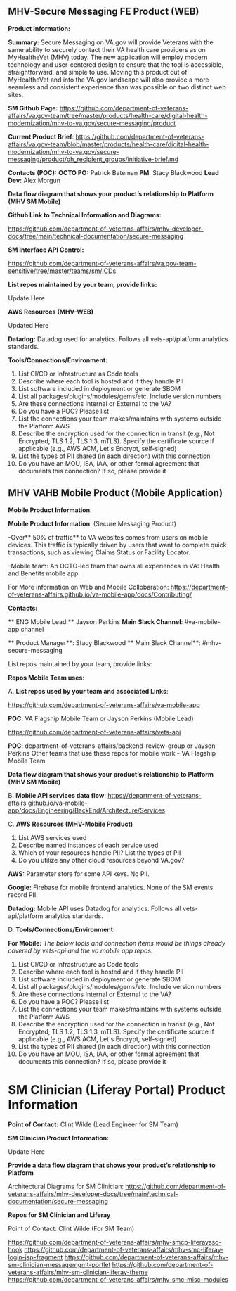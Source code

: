 ## MHV-Secure Messaging FE Product (WEB)

**Product Information:**

**Summary:**
Secure Messaging on VA.gov will provide Veterans with the same ability to securely contact their VA health care providers as on MyHealtheVet (MHV) today. The new application will employ modern technology and user-centered design to ensure that the tool is accessible, straightforward, and simple to use. Moving this product out of MyHealtheVet and into the VA.gov landscape will also provide a more seamless and consistent experience than was possible on two distinct web sites.

**SM Github Page:** https://github.com/department-of-veterans-affairs/va.gov-team/tree/master/products/health-care/digital-health-modernization/mhv-to-va.gov/secure-messaging/product

**Current Product Brief**: https://github.com/department-of-veterans-affairs/va.gov-team/blob/master/products/health-care/digital-health-modernization/mhv-to-va.gov/secure-messaging/product/oh_recipient_groups/initiative-brief.md

**Contacts (POC):**
**OCTO PO:** Patrick Bateman
**PM**: Stacy Blackwood
**Lead Dev:** Alex Morgun


**Data flow diagram that shows your product’s relationship to Platform (MHV SM Mobile)**


**Github Link to Technical Information and Diagrams:**

https://github.com/department-of-veterans-affairs/mhv-developer-docs/tree/main/technical-documentation/secure-messaging

**SM Interface API Control:**

https://github.com/department-of-veterans-affairs/va.gov-team-sensitive/tree/master/teams/sm/ICDs


**List repos maintained by your team, provide links:**

Update Here



 **AWS Resources (MHV-WEB)**

Updated Here



**Datadog:** Datadog used for analytics. Follows all vets-api/platform analytics standards.

 **Tools/Connections/Environment:**


1. List CI/CD or Infrastructure as Code tools
2. Describe where each tool is hosted and if they handle PII
3. List software included in deployment or generate SBOM
4. List all packages/plugins/modules/gems/etc. Include version numbers
5. Are these connections Internal or External to the VA?
6. Do you have a POC? Please list
7. List the connections your team makes/maintains with systems outside the Platform AWS
8. Describe the encryption used for the connection in transit (e.g., Not Encrypted, TLS 1.2, TLS 1.3, mTLS). Specify the certificate source if applicable (e.g., AWS ACM, Let's Encrypt, self-signed)
9. List the types of PII shared (in each direction) with this connection
10. Do you have an MOU, ISA, IAA, or other formal agreement that documents this connection? If so, please provide it





## MHV VAHB Mobile Product (Mobile Application)

**Mobile Product Information**: 

**Mobile Product Information**: (Secure Messaging Product)

-Over** 50% of traffic** to VA websites comes from users on mobile devices. This traffic is typically driven by users that want to complete quick transactions, such as viewing Claims Status or Facility Locator.

-Mobile team: An OCTO-led team that owns all experiences in VA: Health and Benefits mobile app.

For More information on Web and Mobile Collobaration: https://department-of-veterans-affairs.github.io/va-mobile-app/docs/Contributing/

**Contacts:**

** ENG Mobile Lead:** Jayson Perkins 
 **Main Slack Channel**: #va-mobile-app channel 

** Product Manager**: Stacy Blackwood
** Main Slack Channel**: #mhv-secure-messaging


List repos maintained by your team, provide links:

**Repos Mobile Team uses**:

A. **List repos used by your team and associated Links**:

https://github.com/department-of-veterans-affairs/va-mobile-app

**POC**: VA Flagship Mobile Team or Jayson Perkins (Mobile Lead)

https://github.com/department-of-veterans-affairs/vets-api

**POC**: department-of-veterans-affairs/backend-review-group or Jayson Perkins
Other teams that use these repos for mobile work - VA Flagship Mobile Team



**Data flow diagram that shows your product’s relationship to Platform (MHV SM Mobile)**

B. **Mobile API services data flow**:
https://department-of-veterans-affairs.github.io/va-mobile-app/docs/Engineering/BackEnd/Architecture/Services

C. **AWS Resources (MHV-Mobile Product)**


1. List AWS services used
2. Describe named instances of each service used
3. Which of your resources handle PII? List the types of PII
4. Do you utilize any other cloud resources beyond VA.gov?


**AWS:** Parameter store for some API keys. No PII.

**Google:** Firebase for mobile frontend analytics. None of the SM events record PII.

**Datadog:** Mobile API uses Datadog for analytics. Follows all vets-api/platform analytics standards.

D. **Tools/Connections/Environment:**


**For Mobile:** _The below tools and connection items would be things already covered by vets-api and the va mobile app repos._


1. List CI/CD or Infrastructure as Code tools
2. Describe where each tool is hosted and if they handle PII
3. List software included in deployment or generate SBOM
4. List all packages/plugins/modules/gems/etc. Include version numbers
5. Are these connections Internal or External to the VA?
6. Do you have a POC? Please list
7. List the connections your team makes/maintains with systems outside the Platform AWS
8. Describe the encryption used for the connection in transit (e.g., Not Encrypted, TLS 1.2, TLS 1.3, mTLS). Specify the certificate source if applicable (e.g., AWS ACM, Let's Encrypt, self-signed)
9. List the types of PII shared (in each direction) with this connection
10. Do you have an MOU, ISA, IAA, or other formal agreement that documents this connection? If so, please provide it











# SM Clinician (Liferay Portal) Product Information

**Point of Contact:** Clint Wilde (Lead Engineer for SM Team)


**SM Clinician Product Information:**

Update Here


**Provide a data flow diagram that shows your product’s relationship to Platform**

Architectural Diagrams for SM Clinician: https://github.com/department-of-veterans-affairs/mhv-developer-docs/tree/main/technical-documentation/secure-messaging


**Repos for SM Clinician and Liferay**

Point of Contact: Clint Wilde (For SM Team)


https://github.com/department-of-veterans-affairs/mhv-smcp-liferaysso-hook
https://github.com/department-of-veterans-affairs/mhv-smc-liferay-login-jsp-fragment
https://github.com/department-of-veterans-affairs/mhv-sm-clinician-messagemgmt-portlet
https://github.com/department-of-veterans-affairs/mhv-sm-clinician-liferay-theme
https://github.com/department-of-veterans-affairs/mhv-smc-misc-modules
